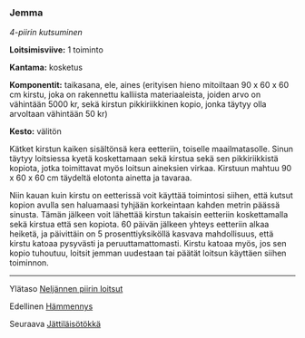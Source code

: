 ### Jemma

*4-piirin kutsuminen*

**Loitsimisviive:** 1 toiminto

**Kantama:** kosketus

**Komponentit:** taikasana, ele, aines (erityisen hieno mitoiltaan 90 x 60 x 60 cm kirstu, joka on rakennettu kalliista materiaaleista, joiden arvo on vähintään 5000 kr, sekä kirstun pikkiriikkinen kopio, jonka täytyy olla arvoltaan vähintään 50 kr)

**Kesto:** välitön

Kätket kirstun kaiken sisältönsä kera eetteriin, toiselle maailmatasolle. Sinun täytyy loitsiessa kyetä koskettamaan sekä kirstua sekä sen pikkiriikkistä kopiota, jotka toimittavat myös loitsun aineksien virkaa. Kirstuun mahtuu 90 x 60 x 60 cm täydeltä elotonta ainetta ja tavaraa.

Niin kauan kuin kirstu on eetterissä voit käyttää toimintosi siihen, että kutsut kopion avulla sen haluamaasi tyhjään korkeintaan kahden metrin päässä sinusta. Tämän jälkeen voit lähettää kirstun takaisin eetteriin koskettamalla sekä kirstua että sen kopiota. 60 päivän jälkeen yhteys eetteriin alkaa heiketä, ja päivittäin on 5 prosenttiyksiköllä kasvava mahdollisuus, että kirstu katoaa pysyvästi ja peruuttamattomasti. Kirstu katoaa myös, jos sen kopio tuhoutuu, loitsit jemman uudestaan tai päätät loitsun käyttäen siihen toiminnon.

----

Ylätaso [Neljännen piirin loitsut](4_piirin_loitsut)

Edellinen [Hämmennys](Hämmennys)

Seuraava [Jättiläisötökkä](Jättiläisötökkä)

